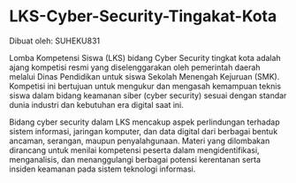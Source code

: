 # LKS-Cyber-Security-Tingakat-Kota
Dibuat oleh: SUHEKU831

Lomba Kompetensi Siswa (LKS) bidang Cyber Security tingkat kota adalah ajang kompetisi resmi yang diselenggarakan oleh pemerintah daerah melalui Dinas Pendidikan untuk siswa Sekolah Menengah Kejuruan (SMK). Kompetisi ini bertujuan untuk mengukur dan mengasah kemampuan teknis siswa dalam bidang keamanan siber (cyber security) sesuai dengan standar dunia industri dan kebutuhan era digital saat ini.

Bidang cyber security dalam LKS mencakup aspek perlindungan terhadap sistem informasi, jaringan komputer, dan data digital dari berbagai bentuk ancaman, serangan, maupun penyalahgunaan. Materi yang dilombakan dirancang untuk menilai kompetensi peserta dalam mengidentifikasi, menganalisis, dan menanggulangi berbagai potensi kerentanan serta insiden keamanan pada sistem teknologi informasi.
